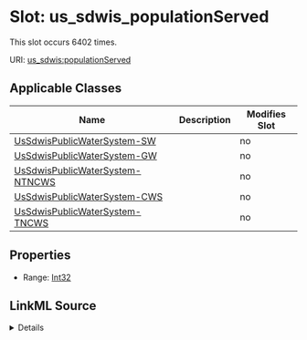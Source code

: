 

# Slot: us_sdwis_populationServed




This slot occurs 6402 times.


URI: [us_sdwis:populationServed](http://sawgraph.spatialai.org/v1/us-sdwis#populationServed)



<!-- no inheritance hierarchy -->





## Applicable Classes

| Name | Description | Modifies Slot |
| --- | --- | --- |
| [UsSdwisPublicWaterSystem-SW](../classes/UsSdwisPublicWaterSystem-SW.md) |  |  no  |
| [UsSdwisPublicWaterSystem-GW](../classes/UsSdwisPublicWaterSystem-GW.md) |  |  no  |
| [UsSdwisPublicWaterSystem-NTNCWS](../classes/UsSdwisPublicWaterSystem-NTNCWS.md) |  |  no  |
| [UsSdwisPublicWaterSystem-CWS](../classes/UsSdwisPublicWaterSystem-CWS.md) |  |  no  |
| [UsSdwisPublicWaterSystem-TNCWS](../classes/UsSdwisPublicWaterSystem-TNCWS.md) |  |  no  |







## Properties

* Range: [Int32](../types/Int32.md)







## LinkML Source

<details>

```yaml
name: us_sdwis_populationServed
from_schema: okns:hydrology-kg
exact_mappings:
- http://sawgraph.spatialai.org/v1/us-sdwis#populationServed
rank: 1000
slot_uri: us_sdwis:populationServed
alias: us_sdwis_populationServed
domain_of:
- us_sdwis_PublicWaterSystem-CWS
- us_sdwis_PublicWaterSystem-GW
- us_sdwis_PublicWaterSystem-NTNCWS
- us_sdwis_PublicWaterSystem-SW
- us_sdwis_PublicWaterSystem-TNCWS
union_of:
- owl_Thing
- __B4321a9eb518ec74b0f636677676d03cc
- us_sdwis_PublicWaterSystem
- geo_Feature
- geo_SpatialObject
range: int32

```
</details>
